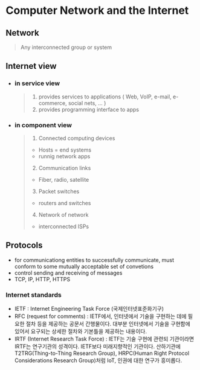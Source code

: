 # Computer Network and the Internet

## Network

> Any interconnected group or system

## Internet view

- ### in service view
  > 1. provides services to applications ( Web, VoIP, e-mail, e-commerce, social nets, ... )
  > 2. provides programming interface to apps
- ### in component view
  > 1. Connected computing devices
  >
  > - Hosts = end systems
  > - runnig network apps
  >
  > 2. Communication links
  >
  > - Fiber, radio, satellite
  >
  > 3. Packet switches
  >
  > - routers and switches
  >
  > 4. Network of network
  >
  > - interconnected ISPs

## Protocols

- for communicationg entities to successfully communicate, must conform to some mutually acceptable set of convetions
- control sending and receiving of messages
- TCP, IP, HTTP, HTTPS

### Internet standards

- IETF : Internet Engineering Task Force (국제인터넷표준화기구)
- RFC (request for comments) : IETF에서, 인터넷에서 기술을 구현하는 데에 필요한 절차 등을 제공하는 공문서 간행물이다. 대부분 인터넷에서 기술을 구현함에 있어서 요구되는 상세한 절차와 기본틀을 제공하는 내용이다.
- IRTF (Internet Research Task Force) : IETF는 기술 구현에 관련되 기관이라면 IRTF는 연구기관의 성격이다. IETF보다 미래지향적인 기관이다. 산하기관에 T2TRG(Thing-to-Thing Research Group), HRPC(Human Right Protocol Considerations Research Group)처럼 IoT, 인권에 대한 연구가 흥미롭다.

